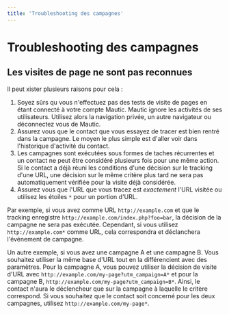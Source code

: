 ```yaml
---
title: 'Troubleshooting des campagnes'
---
```


# Troubleshooting des campagnes

## Les visites de page ne sont pas reconnues

Il peut xister plusieurs raisons pour cela :

1. Soyez sûrs qu vous n'effectuez pas des tests de visite de pages en étant connecté à votre compte Mautic. Mautic ignore les activités de ses utilisateurs. Utilisez alors la navigation privée, un autre navigateur ou déconnectez vous de Mautic.
2. Assurez vous que le contact que vous essayez de tracer est bien rentré dans la campagne. Le moyen le plus simple est d'aller voir dans l'historique d'activité du contact.
3. Les campagnes sont exécutées sous formes de taches récurrentes et un contact ne peut être considéré plusieurs fois pour une même action. Si le contact a déjà réuni les conditions d'une décision sur le tracking d'une URL, une décision sur le même critère plus tard ne sera pas automatiquement vérifiée pour la visite déjà considérée.
4. Assurez vous que l'URL que vous tracez est _exactement_ l'URL visitée ou utilisez les étoiles `*` pour un portion d'URL.

Par exemple, si vous avez comme URL `http://example.com` et que le tracking enregistre `http://example.com/index.php?foo=bar`, la décision de la campagne ne sera pas exécutée. Cependant, si vous utilisez `http://example.com*` comme URL, cela correspondra et déclanchera l'événement de campagne.

Un autre exemple, si vous avez une campagne A et une campagne B. Vous souhaitez utiliser la même base d'URL tout en la différencient avec des paramètres. Pour la campagne A, vous pouvez utiliser la décision de visite d'URL avec `http://example.com/my-page?utm_campaign=A*` et pour la campagne B, `http://example.com/my-page?utm_campaign=B*`. Ainsi, le contact n'aura le déclencheur que sur la campagne à laquelle le critère correspond. Si vous souhaitez que le contact soit concerné pour les deux campagnes, utilisez `http://example.com/my-page*`.